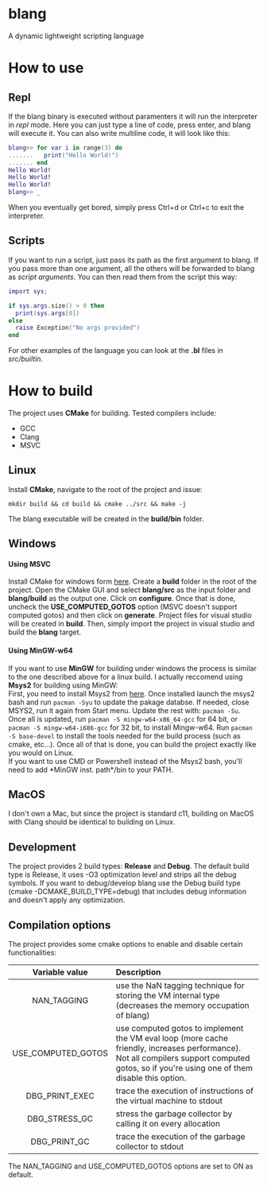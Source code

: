 # blang
A dynamic lightweight scripting language

# How to use
## Repl
If the blang binary is executed without paramenters it will run the interpreter in *repl* mode. Here you can just type a line of code, press enter, and blang will execute it. You can also write multiline code, it will look like this:
```lua
blang>> for var i in range(3) do
.......   print("Hello World!")
....... end
Hello World!
Hello World!
Hello World!
blang>> _
```
When you eventually get bored, simply press Ctrl+d or Ctrl+c to exit the interpreter.

## Scripts
If you want to run a script, just pass its path as the first argument to blang. If you pass more than one argument, all the others will be forwarded to blang as *script arguments*.
You can then read them from the script this way:
```lua
import sys;

if sys.args.size() > 0 then
  print(sys.args[0])
else
  raise Exception("No args provided")
end
```

For other examples of the language you can look at the **.bl** files in *src/builtin*.

# How to build
The project uses **CMake** for building. Tested compilers include:
* GCC
* Clang
* MSVC

## Linux
Install **CMake**, navigate to the root of the project and issue:
```
mkdir build && cd build && cmake ../src && make -j
```
The blang executable will be created in the **build/bin** folder.

## Windows

#### Using MSVC

Install CMake for windows form [here](https://cmake.org/download/). Create a **build** folder in the root of the project. Open the CMake GUI and select **blang/src** as the input folder and **blang/build** as the output one. Click on **configure**. Once that is done, uncheck the **USE_COMPUTED_GOTOS** option (MSVC doesn't support computed gotos) and then click on **generate**. Project files for visual studio will be created in **build**. Then, simply import the project in visual studio and build the **blang** target.

#### Using MinGW-w64

If you want to use **MinGW** for building under windows the process is similar to the one described above for a linux build. I actually reccomend using **Msys2** for building using MinGW: \
First, you need to install Msys2 from [here](http://www.msys2.org/). Once installed launch the msys2 bash and run `pacman -Syu` to update the pakage databse. If needed, close MSYS2, run it again from Start menu. Update the rest with: `pacman -Su`. Once all is updated, run `pacman -S mingw-w64-x86_64-gcc` for 64 bit, or `pacman -S mingw-w64-i686-gcc` for 32 bit, to install Mingw-w64. Run `pacman -S base-devel` to install the tools needed for the build process (such as cmake, etc...). Once all of that is done, you can build the project exactly like you would on Linux. \
If you want to use CMD or Powershell instead of the Msys2 bash, you'll need to add \*MinGW inst. path\*/bin to your PATH.

## MacOS
I don't own a Mac, but since the project is standard c11, building on MacOS with Clang should be identical to building on Linux.

## Development

The project provides 2 build types: **Release** and **Debug**. The default build type is Release, it uses -O3 optimization level and strips all the debug symbols. If you want to debug/develop blang use the Debug build type (cmake -DCMAKE_BUILD_TYPE=debug) that includes debug information and doesn't apply any optimization.

## Compilation options

The project provides some cmake options to enable and disable certain functionalities:

| Variable value   | Description   |
| :--------------: | :------------ |
| NAN_TAGGING        | use the NaN tagging technique for storing the VM internal type (decreases the memory occupation of blang)
| USE_COMPUTED_GOTOS | use computed gotos to implement the VM eval loop (more cache friendly, increases performance). Not all compilers support computed gotos, so if you're using one of them disable this option.
| DBG_PRINT_EXEC     | trace the execution of instructions of the virtual machine to stdout|
| DBG_STRESS_GC      | stress the garbage collector by calling it on every allocation |
| DBG_PRINT_GC       | trace the execution of the garbage collector to stdout |

The NAN_TAGGING and USE_COMPUTED_GOTOS options are set to ON as default.
